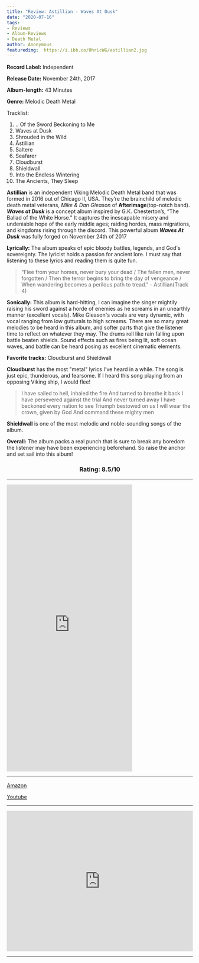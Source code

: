 ```yaml
---
title: "Review: Astillian - Waves At Dusk"
date: "2020-07-16"
tags:
- Reviews
- Album-Reviews
- Death Metal
author: Anonymous
featuredimg:  https://i.ibb.co/0hrLcWG/astillian2.jpg
---
```


**Record Label:** Independent 

**Release Date:** November 24th, 2017

**Album-length:** 43 Minutes

**Genre:** Melodic Death Metal

Tracklist:

1. .. Of the Sword Beckoning to Me 
2. Waves at Dusk 
3. Shrouded in the Wild 
4. Âstillian 
5. Saltere 
6. Seafarer 
7. Cloudburst 
8. Shieldwall 
9. Into the Endless Wintering 
10. The Ancients, They Sleep

**Astillian** is an independent Viking Melodic Death Metal band that was formed in 2016 out of Chicago Il, USA. They’re the brainchild of melodic death metal veterans, _Mike & Dan Gleason_ of **Afterimage**(top-notch band). **_Waves at Dusk_** is a concept album inspired by G.K. Chesterton’s, “The Ballad of the White Horse." It captures the inescapable misery and undeniable hope of the early middle ages; raiding hordes, mass migrations, and kingdoms rising through the discord. This powerful album **_Waves At Dusk_** was fully forged on November 24th of 2017

**Lyrically:** The album speaks of epic bloody battles, legends, and God's sovereignty. The lyricist holds a passion for ancient lore. I must say that listening to these lyrics and reading them is quite fun.

> “Flee from your homes, never bury your dead / The fallen men, never forgotten / Then the terror begins to bring the day of vengeance / When wandering becomes a perilous path to tread.” - Astillian(Track 4)

**Sonically:** This album is hard-hitting, I can imagine the singer mightily raising his sword against a horde of enemies as he screams in an unearthly manner (excellent vocals). Mike Gleason's vocals are very dynamic, with vocal ranging from low gutturals to high screams. There are so many great melodies to be heard in this album, and softer parts that give the listener time to reflect on whatever they may. The drums roll like rain falling upon battle beaten shields. Sound effects such as fires being lit, soft ocean waves, and battle can be heard posing as excellent cinematic elements.

**Favorite tracks:** Cloudburst and Shieldwall

**Cloudburst** has the most "metal" lyrics I've heard in a while. The song is just epic, thunderous, and fearsome. If I heard this song playing from an opposing Viking ship, I would flee!

> I have sailed to hell, inhaled the fire And turned to breathe it back I have persevered against the trial And never turned away I have beckoned every nation to see Triumph bestowed on us I will wear the crown, given by God And command these mighty men

**Shieldwall** is one of the most melodic and noble-sounding songs of the album.

**Overall:** The album packs a real punch that is sure to break any boredom the listener may have been experiencing beforehand. So raise the anchor and set sail into this album!

 <h3 style="text-align:center;">Rating: 8.5/10</h3>

<hr>

<iframe style="border: 0; width: 340px; height: 776px;" src="https://bandcamp.com/EmbeddedPlayer/album=320554125/size=large/bgcol=ffffff/linkcol=0687f5/transparent=true/" seamless><a href="https://astillian.bandcamp.com/album/waves-at-dusk">Waves at Dusk by Âstillian</a></iframe>

<hr>

[Amazon](https://www.amazon.com/Waves-at-Dusk-%C3%82stillian/dp/B077TLW6X6)

[Youtube](https://www.youtube.com/channel/UCbqYW3FVJsXVElcrwSnQEJQ)

<hr>

<iframe src="https://open.spotify.com/embed/album/5BAoDQB3FV5ugFjGxbveXb" style="border: 0; width: 100%; height: 380px;" allowfullscreen allow="encrypted-media"></iframe>

<hr>

